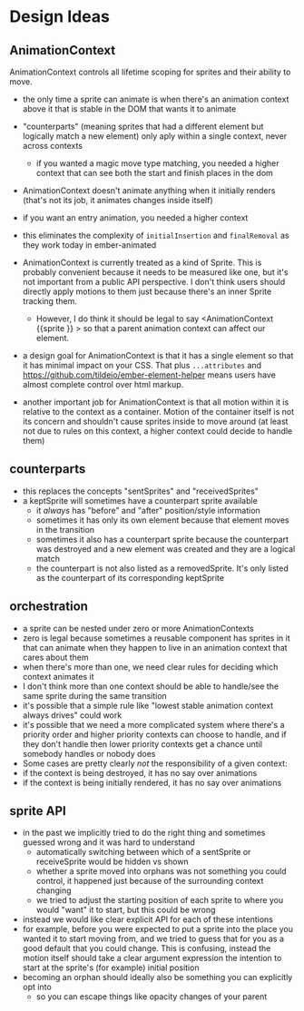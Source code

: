 # Design Ideas


## AnimationContext

AnimationContext controls all lifetime scoping for sprites and their ability to move.
 - the only time a sprite can animate is when there's an animation context above it that is stable in the DOM that wants it to animate
 - "counterparts" (meaning sprites that had a different element but logically match a new element) only aply within a single context, never across contexts
    - if you wanted a magic move type matching, you needed a higher context that can see both the start and finish places in the dom
 - AnimationContext doesn't animate anything when it initially renders (that's not its job, it animates changes inside itself)
  - if you want an entry animation, you needed a higher context
  - this eliminates the complexity of `initialInsertion` and `finalRemoval` as they work today in ember-animated

 - AnimationContext is currently treated as a kind of Sprite. This is probably convenient because it needs to be measured like one, but it's not important from a public API perspective. I don't think users should directly apply motions to them just because there's an inner Sprite tracking them.
     - However, I do think it should be legal to say <AnimationContext {{sprite }} > so that a parent animation context can affect our element.
 - a design goal for AnimationContext is that it has a single element so that it has minimal impact on your CSS. That plus `...attributes` and https://github.com/tildeio/ember-element-helper means users have almost complete control over html markup.
 - another important job for AnimationContext is that all motion within it is relative to the context as a container. Motion of the container itself is not its concern and shouldn't cause sprites inside to move around (at least not due to rules on this context, a higher context could decide to handle them)

## counterparts
 - this replaces the concepts "sentSprites" and "receivedSprites"
 - a keptSprite will sometimes have a counterpart sprite available
   - it *always* has "before" and "after" position/style information
   - sometimes it has only its own element because that element moves in the transition
   - sometimes it also has a counterpart sprite because the counterpart was destroyed and a new element was created and they are a logical match
   - the counterpart is not also listed as a removedSprite. It's only listed as the counterpart of its corresponding keptSprite

## orchestration
 - a sprite can be nested under zero or more AnimationContexts 
 - zero is legal because sometimes a reusable component has sprites in it that can animate when they happen to live in an animation context that cares about them
 - when there's more than one, we need clear rules for deciding which context animates it 
 - I don't think more than one context should be able to handle/see the same sprite during the same transition
 - it's possible that a simple rule like "lowest stable animation context always drives" could work
 - it's possible that we need a more complicated system where there's a priority order and higher priority contexts can choose to handle, and if they don't handle then lower priority contexts get a chance until somebody handles or nobody does
 - Some cases are pretty clearly *not* the responsibility of a given context:
  - if the context is being destroyed, it has no say over animations
  - if the context is being initially rendered, it has no say over animations


## sprite API
 - in the past we implicitly tried to do the right thing and sometimes guessed wrong and it was hard to understand
   - automatically switching between which of a sentSprite or receiveSprite would be hidden vs shown
   - whether a sprite moved into orphans was not something you could control, it happened just because of the surrounding context changing
   - we tried to adjust the starting position of each sprite to where you would "want" it to start, but this could be wrong
 - instead we would like clear explicit API for each of these intentions
 - for example, before you were expected to put a sprite into the place you wanted it to start moving from, and we tried to guess that for you as a good default that you could change. This is confusing, instead the motion itself should take a clear argument expression the intention to start at the sprite's (for example) initial position
 - becoming an orphan should ideally also be something you can explicitly opt into 
   - so you can escape things like opacity changes of your parent
